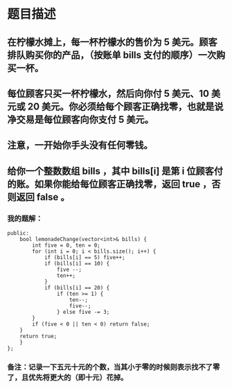 # 题目描述
## 在柠檬水摊上，每一杯柠檬水的售价为 5 美元。顾客排队购买你的产品，（按账单 bills 支付的顺序）一次购买一杯。
## 每位顾客只买一杯柠檬水，然后向你付 5 美元、10 美元或 20 美元。你必须给每个顾客正确找零，也就是说净交易是每位顾客向你支付 5 美元。
## 注意，一开始你手头没有任何零钱。
## 给你一个整数数组 bills ，其中 bills[i] 是第 i 位顾客付的账。如果你能给每位顾客正确找零，返回 true ，否则返回 false 。
### 我的题解：
```class Solution {
public:
    bool lemonadeChange(vector<int>& bills) {
        int five = 0, ten = 0;
        for (int i = 0; i < bills.size(); i++) {
            if (bills[i] == 5) five++;
            if (bills[i] == 10) {
                five --;
                ten++;
            }
            if (bills[i] == 20) {
                if (ten >= 1) {
                    ten--;
                    five--;
                } else five -= 3;
        }
        if (five < 0 || ten < 0) return false;
    }
    return true;
    }
};
```
### **备注**：记录一下五元十元的个数，当其小于零的时候则表示找不了零了，且优先将更大的（即十元）花掉。